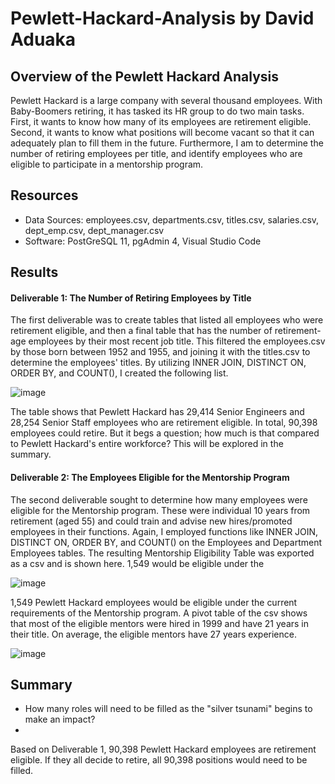 # Pewlett-Hackard-Analysis by David Aduaka

## Overview of the Pewlett Hackard Analysis
Pewlett Hackard is a large company with several thousand employees. With Baby-Boomers retiring, it has tasked its HR group to do two main tasks. First, it wants to know how many of its employees are retirement eligible. Second, it wants to know what positions will become vacant so that it can adequately plan to fill them in the future. Furthermore, I am to determine the number of retiring employees per title, and identify employees who are eligible to participate in a mentorship program.

## Resources 
- Data Sources: employees.csv, departments.csv, titles.csv, salaries.csv, dept_emp.csv, dept_manager.csv
- Software: PostGreSQL 11, pgAdmin 4, Visual Studio Code

## Results
#### Deliverable 1: The Number of Retiring Employees by Title

The first deliverable was to create tables that listed all employees who were retirement eligible, and then a final table that has the number of retirement-age employees by their most recent job title. This filtered the employees.csv by those born between 1952 and 1955, and joining it with the titles.csv to determine the employees' titles. By utilizing INNER JOIN, DISTINCT ON, ORDER BY, and COUNT(), I created the following list.

![image](https://user-images.githubusercontent.com/70069730/154860298-ddfe7307-1595-4fc8-936e-992e3ca03338.png)

The table shows that Pewlett Hackard has 29,414 Senior Engineers and 28,254 Senior Staff employees who are retirement eligible. In total, 90,398 employees could retire. But it begs a question; how much is that compared to Pewlett Hackard's entire workforce? This will be explored in the summary.

#### Deliverable 2: The Employees Eligible for the Mentorship Program

The second deliverable sought to determine how many employees were eligible for the Mentorship program. These were individual 10 years from retirement (aged 55) and could train and advise new hires/promoted employees in their functions. Again, I employed functions like INNER JOIN, DISTINCT ON, ORDER BY, and COUNT() on the Employees and Department Employees tables. The resulting Mentorship Eligibility Table was exported as a csv and is shown here. 1,549 would be eligible under the

![image](https://user-images.githubusercontent.com/70069730/154860336-729af6d2-1757-4043-9736-1e0bcc28d568.png)

1,549 Pewlett Hackard employees would be eligible under the current requirements of the Mentorship program. A pivot table of the csv shows that most of the eligible mentors were hired in 1999 and have 21 years in their title. On average, the eligible mentors have 27 years experience.

![image](https://user-images.githubusercontent.com/70069730/154860352-c99e2130-662b-4ab9-a8d4-a96f5dd72005.png)

## Summary 

  - How many roles will need to be filled as the "silver tsunami" begins to make an impact?
  - 
Based on Deliverable 1, 90,398 Pewlett Hackard employees are retirement eligible. If they all decide to retire, all 90,398 positions would need to be filled.


